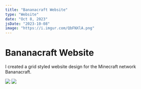 ```yaml
---
title: "Bananacraft Website"
type: "Website"
date: "Oct 8, 2023"
jsDate: "2023-10-08"
image: "https://i.imgur.com/QbFNXlA.png"
---
```

# Bananacraft Website

I created a grid styled website design for the Minecraft network Bananacraft.

![](https://i.imgur.com/iFHjPb9.png)
![](https://i.imgur.com/ailjTHG.png)